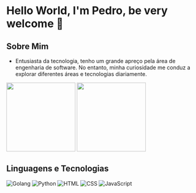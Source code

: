 # Hello World, I'm Pedro, be very welcome 👋

## Sobre Mim
- Entusiasta da tecnologia, tenho um grande apreço pela área de engenharia de software. No entanto, minha curiosidade me conduz a explorar diferentes áreas e tecnologias diariamente.

<img height="180em" src="https://github-readme-stats.vercel.app/api?username=PedroDiOliveira&show_icons=true&theme=tokyonight&include_all_commits=true&count_private=true"/>

<img height="180em" src="https://github-readme-stats.vercel.app/api/top-langs/?username=PedroDiOliveira&layout=compact&langs_count=6&theme=tokyonight"/>

## Linguagens e Tecnologias
![Golang](https://img.icons8.com/color/60/000000/golang.png)
![Python](https://img.icons8.com/color/60/000000/python.png)
![HTML](https://img.icons8.com/color/60/000000/html-5.png)
![CSS](https://img.icons8.com/color/60/000000/css3.png)
![JavaScript](https://img.icons8.com/color/60/000000/javascript.png)
